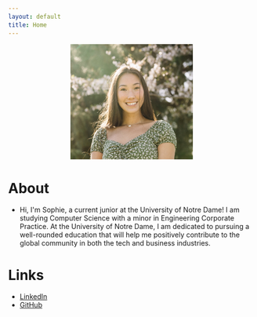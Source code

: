 ```yaml
---
layout: default
title: Home
---
```


<p align="center">
  <img src="/assets/Sophie Chou Headshot.jpg" alt="Alt text" width="250" height="235">
</p>


# About
- Hi, I'm Sophie, a current junior at the University of Notre Dame! I am studying Computer Science with a minor in Engineering Corporate Practice. At the University of Notre Dame, I am dedicated to pursuing a well-rounded education that will help me positively contribute to the global community in both the tech and business industries.


# Links
- [LinkedIn](https://www.linkedin.com/in/sophiechou-/)
- [GitHub](https://github.com/sophiechou1)

